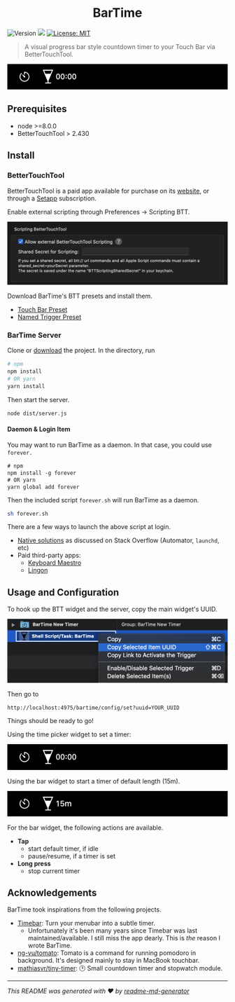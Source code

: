 <h1 align="center">BarTime</h1>
<p>
  <img alt="Version" src="https://img.shields.io/badge/version-0.1.0-blue.svg?cacheSeconds=2592000" />
  <img src="https://img.shields.io/badge/node-%3E%3D8.0.0-blue.svg" />
  <a href="#" target="_blank">
    <img alt="License: MIT" src="https://img.shields.io/badge/License-MIT-yellow.svg" />
  </a>
</p>

> A visual progress bar style countdown timer to your Touch Bar via BetterTouchTool. 

![](images/set_timer.gif)

## Prerequisites

- node >=8.0.0
- BetterTouchTool > 2.430

## Install

### BetterTouchTool

BetterTouchTool is a paid app available for purchase on its [website](https://folivora.ai/), or through a [Setapp](https://setapp.com/) subscription. 

Enable external scripting through Preferences -> Scripting BTT.

![](images/btt_scripting.png)

Download BarTime's BTT presets and install them. 

- [Touch Bar Preset](https://github.com/pnlng/bartime/releases/latest/download/BarTime.bttpreset)
- [Named Trigger Preset](https://github.com/pnlng/bartime/releases/latest/download/BarTime_long_press.bttpreset)

### BarTime Server

Clone or [download](https://github.com/kefranabg/readme-md-generator/archive/master.zip) the project. In the directory, run

```sh
# npm
npm install
# OR yarn
yarn install
```

Then start the server. 

```sh
node dist/server.js
```

#### Daemon & Login Item

You may want to run BarTime as a daemon. In that case, you could use `forever.`

```
# npm
npm install -g forever
# OR yarn
yarn global add forever
```

Then the included script `forever.sh` will run BarTime as a daemon. 

```sh
sh forever.sh
```

There are a few ways to launch the above script at login. 

- [Native solutions](https://stackoverflow.com/questions/6442364/running-script-upon-login-mac) as discussed on Stack Overflow (Automator, `launchd`, etc)
- Paid third-party apps:
  - [Keyboard Maestro](https://www.keyboardmaestro.com/main/)
  - [Lingon](https://www.peterborgapps.com/lingon/)

## Usage and Configuration

To hook up the BTT widget and the server, copy the main widget's UUID. 

![](images/uuid.png)

Then go to 

```
http://localhost:4975/bartime/config/set?uuid=YOUR_UUID
```

Things should be ready to go!

Using the time picker widget to set a timer:

![](images/set_timer.gif)

Using the bar widget to start a timer of default length (15m). 

![](images/use_default.gif)

For the bar widget, the following actions are available. 

- **Tap**
  - start default timer, if idle
  - pause/resume, if a timer is set
- **Long press**
  - stop current timer

## Acknowledgements

BarTime took inspirations from the following projects. 

- [Timebar](https://www.macupdate.com/app/mac/47506/timebar): Turn your menubar into a subtle timer.
  - Unfortunately it's been many years since Timebar was last maintained/available. I still miss the app dearly. This is *the* reason I wrote BarTime.
- [ng-vu/tomato](https://github.com/ng-vu/tomato): Tomato is a command for running pomodoro in background. It's designed mainly to stay in MacBook touchbar.
- [mathiasvr/tiny-timer](https://github.com/mathiasvr/tiny-timer): :clock2: Small countdown timer and stopwatch module.

***
_This README was generated with ❤️ by [readme-md-generator](https://github.com/kefranabg/readme-md-generator)_